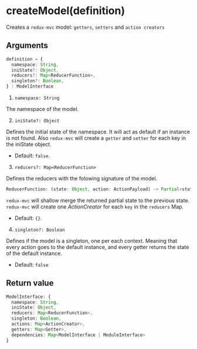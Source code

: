 # createModel(definition)

Creates a `redux-mvc` model: `getters`, `setters` and `action creators`

## Arguments

  ```ts
  definition = {
    namespace: String,
    iniState?: Object,
    reducers?: Map<ReducerFunction>,
    singleton?: Boolean,
  } : ModelInterface
  ```

1. `namespace: String`

  The namespace of the model.

2. `iniState?: Object`

  Defines the initial state of the namespace. It will act as default if an instance is not found. Also `redux-mvc` will create a `getter` and `setter` for each key in the iniState object.

  * Default: `false`.

3. `reducers?: Map<ReducerFunction>`

  Defines the reducers with the folowing signature of the model.

  ```ts
  ReducerFunction: (state: Object, action: ActionPayload) -> Partial<state>
  ```

  `redux-mvc` will shallow merge the returned partial state to the previous state.
  `redux-mvc` will create one *ActionCreator* for each `key` in the `reducers` Map.

  * Default: `{}`.

4. `singleton?: Boolean`

  Defines if the model is a singleton, one per each context. Meaning that every action goes to the default instance, and every getter returns the state of the default instance.

  * Default: `false`

## Return value

  ```ts
  ModelInterface: {
    namespace: String,
    iniState: Object,
    reducers: Map<ReducerFunction>,
    singleton: Boolean,
    actions: Map<ActionCreator>,
    getters: Map<Getter>,
    dependencies: Map<ModelInterface | ModuleInterface>
  }
  ```
